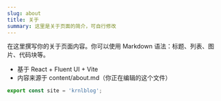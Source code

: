 ```yaml
---
slug: about
title: 关于
summary: 这里是关于页面的简介，可自行修改
---
```



在这里撰写你的关于页面内容。你可以使用 Markdown 语法：标题、列表、图片、代码块等。

- 基于 React + Fluent UI + Vite
- 内容来源于 content/about.md（你正在编辑的这个文件）

```ts
export const site = 'krnlblog';
```
